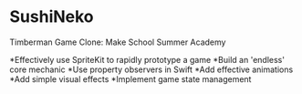# SushiNeko
Timberman Game Clone: Make School Summer Academy

*Effectively use SpriteKit to rapidly prototype a game
*Build an 'endless' core mechanic
*Use property observers in Swift
*Add effective animations
*Add simple visual effects
*Implement game state management
